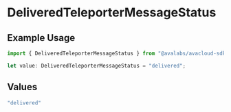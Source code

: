 # DeliveredTeleporterMessageStatus

## Example Usage

```typescript
import { DeliveredTeleporterMessageStatus } from "@avalabs/avacloud-sdk/models/components";

let value: DeliveredTeleporterMessageStatus = "delivered";
```

## Values

```typescript
"delivered"
```